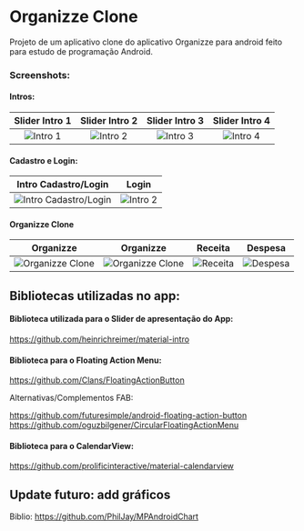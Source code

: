 ﻿# Organizze Clone
Projeto de um aplicativo clone do aplicativo Organizze para android feito para estudo de programação Android.

### Screenshots:

#### Intros:
| Slider Intro 1 | Slider Intro 2 | Slider Intro 3 | Slider Intro 4 |
|:-:|:-:|:-:|:-:|
| ![Intro 1](https://imgur.com/5OLo3Xz.png) | ![Intro 2](https://imgur.com/ft6yoqP.png) | ![Intro 3](https://imgur.com/AQPtAOz.png) | ![Intro 4](https://imgur.com/UsY3Uh8.png) |

#### Cadastro e Login:
| Intro Cadastro/Login | Login |
|:-:|:-:|
| ![Intro Cadastro/Login](https://imgur.com/ew9srCQ.png) | ![Intro 2](https://imgur.com/UmX93Qc.png) |

#### Organizze Clone
| Organizze | Organizze | Receita | Despesa |
|:-:|:-:|:-:|:-:|
| ![Organizze Clone](https://imgur.com/hznGFMK.png) | ![Organizze Clone](https://imgur.com/6gd0LqH.png) | ![Receita](https://imgur.com/AsJ4gjc.png) | ![Despesa](https://imgur.com/uKfaOa7.png) |

## Bibliotecas utilizadas no app:

#### Biblioteca utilizada para o Slider de apresentação do App:
https://github.com/heinrichreimer/material-intro

#### Biblioteca para o Floating Action Menu:
https://github.com/Clans/FloatingActionButton

Alternativas/Complementos FAB:

https://github.com/futuresimple/android-floating-action-button
https://github.com/oguzbilgener/CircularFloatingActionMenu

#### Biblioteca para o CalendarView:
https://github.com/prolificinteractive/material-calendarview

## Update futuro: add gráficos

Biblio: https://github.com/PhilJay/MPAndroidChart
